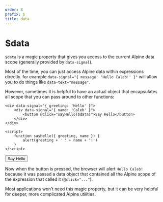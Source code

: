 ```yaml
---
order: 8
prefix: $
title: data
---
```


# $data

`$data` is a magic property that gives you access to the current Alpine data scope (generally provided by `data-signal`).

Most of the time, you can just access Alpine data within expressions directly. for example `data-signal="{ message: 'Hello Caleb!' }"` will allow you to do things like `data-text="message"`.

However, sometimes it is helpful to have an actual object that encapsulates all scope that you can pass around to other functions:

```alpine
<div data-signal="{ greeting: 'Hello' }">
    <div data-signal="{ name: 'Caleb' }">
        <button @click="sayHello($data)">Say Hello</button>
    </div>
</div>

<script>
    function sayHello({ greeting, name }) {
        alert(greeting + ' ' + name + '!')
    }
</script>
```

<!-- START_VERBATIM -->
<div data-signal="{ greeting: 'Hello' }" class="demo">
    <div data-signal="{ name: 'Caleb' }">
        <button @click="sayHello($data)">Say Hello</button>
    </div>
</div>

<script>
    function sayHello({ greeting, name }) {
        alert(greeting + ' ' + name + '!')
    }
</script>
<!-- END_VERBATIM -->

Now when the button is pressed, the browser will alert `Hello Caleb!` because it was passed a data object that contained all the Alpine scope of the expression that called it (`@click="..."`).

Most applications won't need this magic property, but it can be very helpful for deeper, more complicated Alpine utilities.
